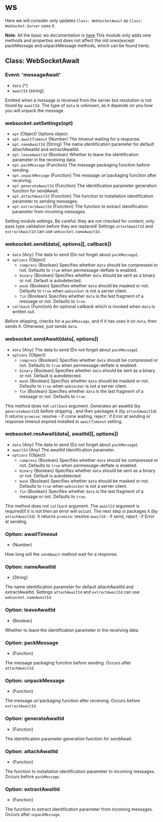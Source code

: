 # ws

Here we will consider only updates `Class: WebSocketAwait` as `Class: WebSocket.Server` uses it.

**Note**: All the basic ws documentation is [here](https://github.com/websockets/ws/blob/master/doc/ws.md).This module
 only adds new methods and properties and does not affect 
the old ones(except packMessage and unpackMessage methods, which can be found here).

## Class: WebSocketAwait

### Event: 'messageAwait'

- `data` {*}
- `awaitId` {string}

Emitted when a message is received from the server but resolution is not found by `awaitId`. The type of `data` is 
unknown, as it depends on you how you will unpack the message.

### websocket.setSettings(opt)

- `opt` {Object} Options object.
- `opt.awaitTimeout` {Number} The timeout waiting for a response.
- `opt.nameAwaitId` {String} The name identification parameter for default attachAwaitId and extractAwaitId.
- `opt.leaveAwaitId` {Boolean} Whether to leave the identification parameter in the receiving data.
- `opt.packMessage` {Function} The message packaging function before sending.
- `opt.unpackMessage` {Function} The message un'packaging function after receiving.
- `opt.generateAwaitId` {Function} The identification parameter generation function for sendAwait.
- `opt.attachAwaitId` {Function} The function to installation identification parameter to sending messages.
- `opt.extractAwaitId` {Function} The function to extract identification parameter from incoming messages.

Setting module settings. Be careful: they are not checked for content, only pass type validation before they are replaced!
Settings `attachAwaitId` and `extractAwaitId` can use `websocket.nameAwaitId`.

### websocket.send(data[, options][, callback])

- `data` {Any} The data to send (Do not forget about `packMessage`).
- `options` {Object}
  - `compress` {Boolean} Specifies whether `data` should be compressed or not.
    Defaults to `true` when permessage-deflate is enabled.
  - `binary` {Boolean} Specifies whether `data` should be sent as a binary or not.
    Default is autodetected.
  - `mask` {Boolean} Specifies whether `data` should be masked or not. Defaults
    to `true` when `websocket` is not a server client.
  - `fin` {Boolean} Specifies whether `data` is the last fragment of a message or
    not. Defaults to `true`.
- `callback` {Function} An optional callback which is invoked when `data` is
  written out.

Before shipping, checks for a `packMessage`, and if it has uses it on `data`, then sends it. Otherwise, just sends `data`.

### websocket.sendAwait(data[, options])

- `data` {Any} The data to send (Do not forget about `packMessage`).
- `options` {Object}
  - `compress` {Boolean} Specifies whether `data` should be compressed or not.
    Defaults to `true` when permessage-deflate is enabled.
  - `binary` {Boolean} Specifies whether `data` should be sent as a binary or not.
    Default is autodetected.
  - `mask` {Boolean} Specifies whether `data` should be masked or not. Defaults
    to `true` when `websocket` is not a server client.
  - `fin` {Boolean} Specifies whether `data` is the last fragment of a message or
    not. Defaults to `true`.

This method does not `callback` argument. Generates an awaitId (by `generateAwaitId`) before shipping , and then 
packages it (by `attachAwaitId`).  It returns `promise`: resolve - if come waiting, reject : if Error at sending or 
response timeout expired installed in `awaitTimeout` setting.

### websocket.resAwait(data[, awaitId][, options])

- `data` {Any} The data to send (Do not forget about `packMessage`).
- `awaitId` {Any} The awaitId identification parameter.
- `options` {Object}
  - `compress` {Boolean} Specifies whether `data` should be compressed or not.
    Defaults to `true` when permessage-deflate is enabled.
  - `binary` {Boolean} Specifies whether `data` should be sent as a binary or not.
    Default is autodetected.
  - `mask` {Boolean} Specifies whether `data` should be masked or not. Defaults
    to `true` when `websocket` is not a server client.
  - `fin` {Boolean} Specifies whether `data` is the last fragment of a message or
    not. Defaults to `true`.

This method does not `callback` argument. The `awaitId` argument is required(if it is not then an error will occur). 
The next step is packages it (by `attachAwaitId`).  It returns `promise`: resolve `awaitId` - if send, reject : if Error
at sending.

### Option: awaitTimeout

- {Number}

How long will the `sendAwait` method wait for a response.

### Option: nameAwaitId

- {String}

The name identification parameter for default attachAwaitId and extractAwaitId. Settings `attachAwaitId` and 
`extractAwaitId` can use `websocket.nameAwaitId`.

### Option: leaveAwaitId

- {Boolean}

Whether to leave the identification parameter in the receiving data.

### Option: packMessage

- {Function}

The message packaging function before sending. Occurs after `attachAwaitId`.

### Option: unpackMessage

- {Function}

The message un'packaging function after receiving. Occurs before `extractAwaitId`.

### Option: generateAwaitId

- {Function}

The identification parameter generation function for sendAwait.

### Option: attachAwaitId

- {Function}

The function to installation identification parameter to incoming messages. Occurs before `packMessage`.

### Option: extractAwaitId

- {Function}

The function to extract identification parameter from incoming messages. Occurs after `unpackMessage`.
